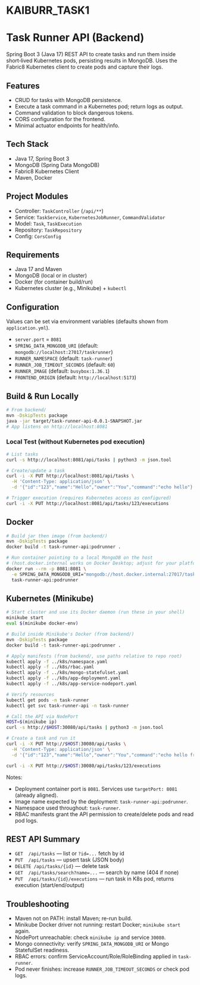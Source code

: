 # KAIBURR_TASK1
# Task Runner API (Backend)

Spring Boot 3 (Java 17) REST API to create tasks and run them inside short‑lived Kubernetes pods, persisting results in MongoDB. Uses the Fabric8 Kubernetes client to create pods and capture their logs.

## Features
- CRUD for tasks with MongoDB persistence.
- Execute a task command in a Kubernetes pod; return logs as output.
- Command validation to block dangerous tokens.
- CORS configuration for the frontend.
- Minimal actuator endpoints for health/info.

## Tech Stack
- Java 17, Spring Boot 3
- MongoDB (Spring Data MongoDB)
- Fabric8 Kubernetes Client
- Maven, Docker

## Project Modules
- Controller: `TaskController` (`/api/**`)
- Service: `TaskService`, `KubernetesJobRunner`, `CommandValidator`
- Model: `Task`, `TaskExecution`
- Repository: `TaskRepository`
- Config: `CorsConfig`

## Requirements
- Java 17 and Maven
- MongoDB (local or in cluster)
- Docker (for container build/run)
- Kubernetes cluster (e.g., Minikube) + `kubectl`

## Configuration
Values can be set via environment variables (defaults shown from `application.yml`).
- `server.port` = `8081`
- `SPRING_DATA_MONGODB_URI` (default: `mongodb://localhost:27017/taskrunner`)
- `RUNNER_NAMESPACE` (default: `task-runner`)
- `RUNNER_JOB_TIMEOUT_SECONDS` (default: `60`)
- `RUNNER_IMAGE` (default: `busybox:1.36.1`)
- `FRONTEND_ORIGIN` (default: `http://localhost:5173`)

## Build & Run Locally
```bash
# From backend/
mvn -DskipTests package
java -jar target/task-runner-api-0.0.1-SNAPSHOT.jar
# App listens on http://localhost:8081
```

### Local Test (without Kubernetes pod execution)
```bash
# List tasks
curl -s http://localhost:8081/api/tasks | python3 -m json.tool

# Create/update a task
curl -i -X PUT http://localhost:8081/api/tasks \
  -H 'Content-Type: application/json' \
  -d '{"id":"123","name":"Hello","owner":"You","command":"echo hello"}'

# Trigger execution (requires Kubernetes access as configured)
curl -i -X PUT http://localhost:8081/api/tasks/123/executions
```

## Docker
```bash
# Build jar then image (from backend/)
mvn -DskipTests package
docker build -t task-runner-api:podrunner .

# Run container pointing to a local MongoDB on the host
# (host.docker.internal works on Docker Desktop; adjust for your platform)
docker run --rm -p 8081:8081 \
  -e SPRING_DATA_MONGODB_URI="mongodb://host.docker.internal:27017/taskrunner" \
  task-runner-api:podrunner
```

## Kubernetes (Minikube)
```bash
# Start cluster and use its Docker daemon (run these in your shell)
minikube start
eval $(minikube docker-env)

# Build inside Minikube's Docker (from backend/)
mvn -DskipTests package
docker build -t task-runner-api:podrunner .

# Apply manifests (from backend/, use paths relative to repo root)
kubectl apply -f ../k8s/namespace.yaml
kubectl apply -f ../k8s/rbac.yaml
kubectl apply -f ../k8s/mongo-statefulset.yaml
kubectl apply -f ../k8s/app-deployment.yaml
kubectl apply -f ../k8s/app-service-nodeport.yaml

# Verify resources
kubectl get pods -n task-runner
kubectl get svc task-runner-api -n task-runner

# Call the API via NodePort
HOST=$(minikube ip)
curl -s http://$HOST:30080/api/tasks | python3 -m json.tool

# Create a task and run it
curl -i -X PUT http://$HOST:30080/api/tasks \
  -H 'Content-Type: application/json' \
  -d '{"id":"123","name":"Hello","owner":"You","command":"echo hello from busybox"}'

curl -i -X PUT http://$HOST:30080/api/tasks/123/executions
```

Notes:
- Deployment container port is `8081`. Services use `targetPort: 8081` (already aligned).
- Image name expected by the deployment: `task-runner-api:podrunner`.
- Namespace used throughout: `task-runner`.
- RBAC manifests grant the API permission to create/delete pods and read pod logs.

## REST API Summary
- `GET  /api/tasks` — list or `?id=...` fetch by id
- `PUT  /api/tasks` — upsert task (JSON body)
- `DELETE /api/tasks/{id}` — delete task
- `GET  /api/tasks/search?name=...` — search by name (404 if none)
- `PUT  /api/tasks/{id}/executions` — run task in K8s pod, returns execution (start/end/output)

## Troubleshooting
- Maven not on PATH: install Maven; re-run build.
- Minikube Docker driver not running: restart Docker; `minikube start` again.
- NodePort unreachable: check `minikube ip` and service `30080`.
- Mongo connectivity: verify `SPRING_DATA_MONGODB_URI` or Mongo StatefulSet readiness.
- RBAC errors: confirm ServiceAccount/Role/RoleBinding applied in `task-runner`.
- Pod never finishes: increase `RUNNER_JOB_TIMEOUT_SECONDS` or check pod logs.
